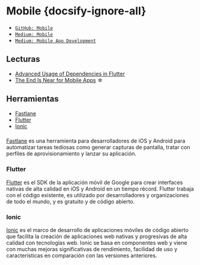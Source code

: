 # Mobile {docsify-ignore-all}

- [`GitHub: Mobile`](https://github.com/topics/mobile)
- [`Medium: Mobile`](https://medium.com/tag/mobile)
- [`Medium: Mobile App Development`](https://medium.com/tag/mobile-app-development)

## Lecturas

- [Advanced Usage of Dependencies in Flutter](https://medium.com/what-the-flutter/advanced-usage-of-dependencies-in-flutter-dc04a36e2be4)
- [The End Is Near for Mobile Apps](https://medium.com/s/story/mobile-apps-will-disappear-soon-4b4e54f46eb8) ☆

## Herramientas

- [Fastlane](/mobile#fastlane)
- [Flutter](/mobile#flutter)
- [Ionic](/mobile#ionic)

### 

[Fastlane](https://github.com/fastlane/fastlane) es una herramienta para desarrolladores de iOS y Android para automatizar tareas tediosas como generar capturas de pantalla, tratar con perfiles de aprovisionamiento y lanzar su aplicación.

### Flutter

[Flutter](https://github.com/flutter/flutter) es el SDK de la aplicación móvil de Google para crear interfaces nativas de alta calidad en iOS y Android en un tiempo récord. Flutter trabaja con el código existente, es utilizado por desarrolladores y organizaciones de todo el mundo, y es gratuito y de código abierto.

### Ionic

[Ionic](https://github.com/ionic-team/ionic) es el marco de desarrollo de aplicaciones móviles de código abierto que facilita la creación de aplicaciones web nativas y progresivas de alta calidad con tecnologías web. Ionic se basa en componentes web y viene con muchas mejoras significativas de rendimiento, facilidad de uso y características en comparación con las versiones anteriores.
